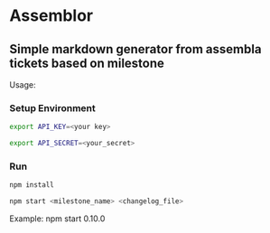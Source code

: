 # Assemblor

## Simple markdown generator from assembla tickets based on milestone

Usage:
### Setup Environment
```bash
export API_KEY=<your key>
```
```bash
export API_SECRET=<your_secret>
```

### Run
```bash
npm install
```
```bash
npm start <milestone_name> <changelog_file>
```

Example: npm start 0.10.0
